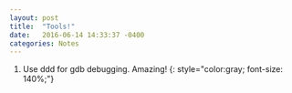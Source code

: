 ```yaml
---
layout: post
title:  "Tools!"
date:   2016-06-14 14:33:37 -0400
categories: Notes
---
```


1. Use ddd for gdb debugging. Amazing!
{: style="color:gray; font-size: 140%;"}